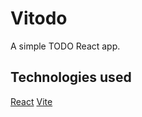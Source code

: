 # Vitodo

A simple TODO React app.

## Technologies used
[React](https://vitejs.dev/)
[Vite](https://react.dev/)
